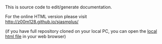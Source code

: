 This is source code to edit/generate documentation.

For the online HTML version please visit http://z00m128.github.io/sjasmplus/

(if you have full repository cloned on your local PC, you can open the [local html file](documentation.html) in your web browser)
